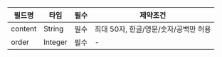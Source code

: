 
| 필드명      | 타입          | 필수        | 제약조건                            |
|------------|-------------|------------|-----------------------------------|
| content    | String      | 필수        | 최대 50자, 한글/영문/숫자/공백만 허용     |
| order      | Integer     | 필수        | -                                 |